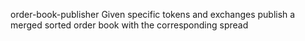 order-book-publisher
Given specific tokens and exchanges publish a merged sorted order book with the corresponding spread


